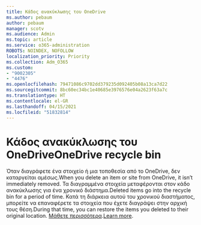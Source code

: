 ```yaml
---
title: Κάδος ανακύκλωσης του OneDrive
ms.author: pebaum
author: pebaum
manager: scotv
ms.audience: Admin
ms.topic: article
ms.service: o365-administration
ROBOTS: NOINDEX, NOFOLLOW
localization_priority: Priority
ms.collection: Adm_O365
ms.custom:
- "9002305"
- "4476"
ms.openlocfilehash: 79471086c9702dd379235d092405b08a13ca7d22
ms.sourcegitcommit: 8bc60ec34bc1e40685e3976576e04a2623f63a7c
ms.translationtype: HT
ms.contentlocale: el-GR
ms.lasthandoff: 04/15/2021
ms.locfileid: "51832814"
---
```

# <a name="onedrive-recycle-bin"></a><span data-ttu-id="e7614-102">Κάδος ανακύκλωσης του OneDrive</span><span class="sxs-lookup"><span data-stu-id="e7614-102">OneDrive recycle bin</span></span>

<span data-ttu-id="e7614-103">Όταν διαγράφετε ένα στοιχείο ή μια τοποθεσία από το OneDrive, δεν καταργείται αμέσως.</span><span class="sxs-lookup"><span data-stu-id="e7614-103">When you delete an item or site from OneDrive, it isn’t immediately removed.</span></span> <span data-ttu-id="e7614-104">Τα διαγραμμένα στοιχεία μεταφέρονται στον κάδο ανακύκλωσης για ένα χρονικό διάστημα.</span><span class="sxs-lookup"><span data-stu-id="e7614-104">Deleted items go into the recycle bin for a period of time.</span></span> <span data-ttu-id="e7614-105">Κατά τη διάρκεια αυτού του χρονικού διαστήματος, μπορείτε να επαναφέρετε τα στοιχεία που έχετε διαγράψει στην αρχική τους θέση.</span><span class="sxs-lookup"><span data-stu-id="e7614-105">During that time, you can restore the items you deleted to their original location.</span></span> <span data-ttu-id="e7614-106">[Μάθετε περισσότερα](https://support.office.com/article/restore-deleted-files-or-folders-in-onedrive-949ada80-0026-4db3-a953-c99083e6a84f?ui=en-US&rs=en-US&ad=US).</span><span class="sxs-lookup"><span data-stu-id="e7614-106">[Learn more](https://support.office.com/article/restore-deleted-files-or-folders-in-onedrive-949ada80-0026-4db3-a953-c99083e6a84f?ui=en-US&rs=en-US&ad=US).</span></span>
